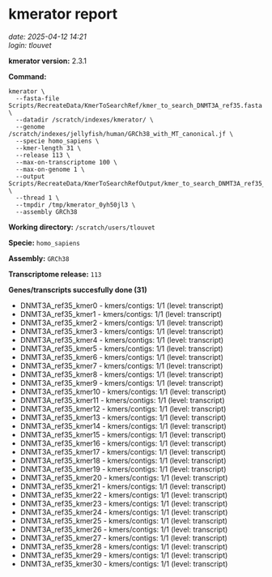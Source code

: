 # kmerator report
*date: 2025-04-12 14:21*  
*login: tlouvet*

**kmerator version:** 2.3.1

**Command:**

```
kmerator \
  --fasta-file Scripts/RecreateData/KmerToSearchRef/kmer_to_search_DNMT3A_ref35.fasta \
  --datadir /scratch/indexes/kmerator/ \
  --genome /scratch/indexes/jellyfish/human/GRCh38_with_MT_canonical.jf \
  --specie homo_sapiens \
  --kmer-length 31 \
  --release 113 \
  --max-on-transcriptome 100 \
  --max-on-genome 1 \
  --output Scripts/RecreateData/KmerToSearchRefOutput/kmer_to_search_DNMT3A_ref35_output \
  --thread 1 \
  --tmpdir /tmp/kmerator_0yh50jl3 \
  --assembly GRCh38
```

**Working directory:** `/scratch/users/tlouvet`

**Specie:** `homo_sapiens`

**Assembly:** `GRCh38`

**Transcriptome release:** `113`

**Genes/transcripts succesfully done (31)**

- DNMT3A_ref35_kmer0 - kmers/contigs: 1/1 (level: transcript)
- DNMT3A_ref35_kmer1 - kmers/contigs: 1/1 (level: transcript)
- DNMT3A_ref35_kmer2 - kmers/contigs: 1/1 (level: transcript)
- DNMT3A_ref35_kmer3 - kmers/contigs: 1/1 (level: transcript)
- DNMT3A_ref35_kmer4 - kmers/contigs: 1/1 (level: transcript)
- DNMT3A_ref35_kmer5 - kmers/contigs: 1/1 (level: transcript)
- DNMT3A_ref35_kmer6 - kmers/contigs: 1/1 (level: transcript)
- DNMT3A_ref35_kmer7 - kmers/contigs: 1/1 (level: transcript)
- DNMT3A_ref35_kmer8 - kmers/contigs: 1/1 (level: transcript)
- DNMT3A_ref35_kmer9 - kmers/contigs: 1/1 (level: transcript)
- DNMT3A_ref35_kmer10 - kmers/contigs: 1/1 (level: transcript)
- DNMT3A_ref35_kmer11 - kmers/contigs: 1/1 (level: transcript)
- DNMT3A_ref35_kmer12 - kmers/contigs: 1/1 (level: transcript)
- DNMT3A_ref35_kmer13 - kmers/contigs: 1/1 (level: transcript)
- DNMT3A_ref35_kmer14 - kmers/contigs: 1/1 (level: transcript)
- DNMT3A_ref35_kmer15 - kmers/contigs: 1/1 (level: transcript)
- DNMT3A_ref35_kmer16 - kmers/contigs: 1/1 (level: transcript)
- DNMT3A_ref35_kmer17 - kmers/contigs: 1/1 (level: transcript)
- DNMT3A_ref35_kmer18 - kmers/contigs: 1/1 (level: transcript)
- DNMT3A_ref35_kmer19 - kmers/contigs: 1/1 (level: transcript)
- DNMT3A_ref35_kmer20 - kmers/contigs: 1/1 (level: transcript)
- DNMT3A_ref35_kmer21 - kmers/contigs: 1/1 (level: transcript)
- DNMT3A_ref35_kmer22 - kmers/contigs: 1/1 (level: transcript)
- DNMT3A_ref35_kmer23 - kmers/contigs: 1/1 (level: transcript)
- DNMT3A_ref35_kmer24 - kmers/contigs: 1/1 (level: transcript)
- DNMT3A_ref35_kmer25 - kmers/contigs: 1/1 (level: transcript)
- DNMT3A_ref35_kmer26 - kmers/contigs: 1/1 (level: transcript)
- DNMT3A_ref35_kmer27 - kmers/contigs: 1/1 (level: transcript)
- DNMT3A_ref35_kmer28 - kmers/contigs: 1/1 (level: transcript)
- DNMT3A_ref35_kmer29 - kmers/contigs: 1/1 (level: transcript)
- DNMT3A_ref35_kmer30 - kmers/contigs: 1/1 (level: transcript)
